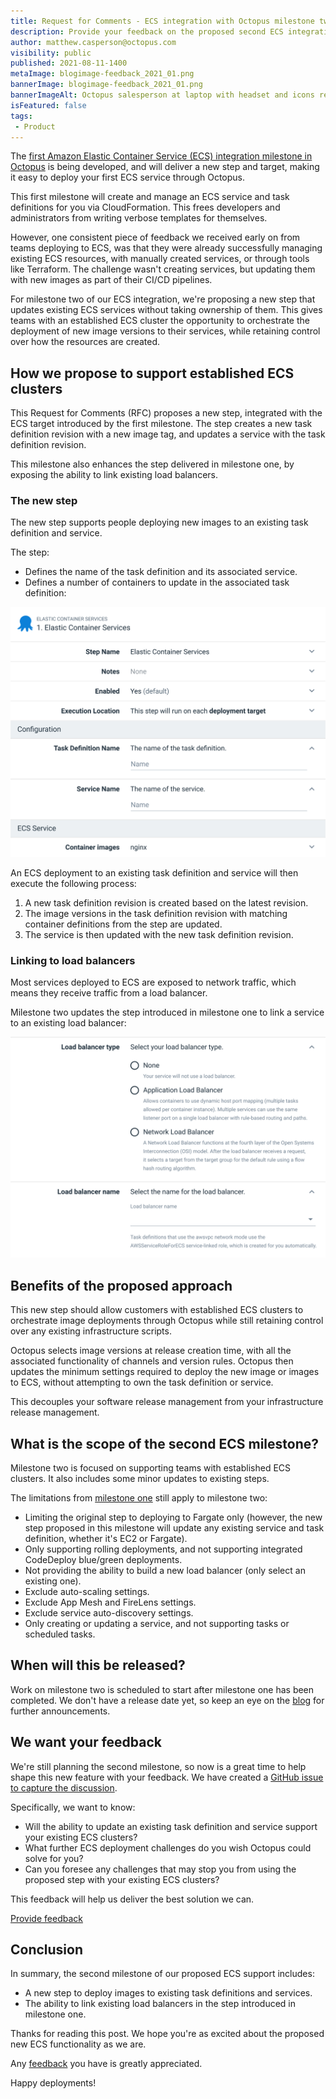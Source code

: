 ```yaml
---
title: Request for Comments - ECS integration with Octopus milestone two
description: Provide your feedback on the proposed second ECS integration milestone in Octopus.
author: matthew.casperson@octopus.com
visibility: public
published: 2021-08-11-1400
metaImage: blogimage-feedback_2021_01.png
bannerImage: blogimage-feedback_2021_01.png
bannerImageAlt: Octopus salesperson at laptop with headset and icons representing customer feedback
isFeatured: false
tags:
 - Product
---
```


The [first Amazon Elastic Container Service (ECS) integration milestone in Octopus](https://octopus.com/blog/rfc-ecs-integration-with-octopus) is being developed, and will deliver a new step and target, making it easy to deploy your first ECS service through Octopus. 

This first milestone will create and manage an ECS service and task definitions for you via CloudFormation. This frees developers and administrators from writing verbose templates for themselves.

However, one consistent piece of feedback we received early on from teams deploying to ECS, was that they were already successfully managing existing ECS resources, with manually created services, or through tools like Terraform. The challenge wasn't creating services, but updating them with new images as part of their CI/CD pipelines.

For milestone two of our ECS integration, we're proposing a new step that updates existing ECS services without taking ownership of them. This gives teams with an established ECS cluster the opportunity to orchestrate the deployment of new image versions to their services, while retaining control over how the resources are created.

## How we propose to support established ECS clusters

This Request for Comments (RFC) proposes a new step, integrated with the ECS target introduced by the first milestone. The step creates a new task definition revision with a new image tag, and updates a service with the task definition revision.

This milestone also enhances the step delivered in milestone one, by exposing the ability to link existing load balancers.

### The new step

The new step supports people deploying new images to an existing task definition and service.

The step:

- Defines the name of the task definition and its associated service.
- Defines a number of containers to update in the associated task definition:

![](stepmockup.png)

An ECS deployment to an existing task definition and service will then execute the following process:

1. A new task definition revision is created based on the latest revision.
2. The image versions in the task definition revision with matching container definitions from the step are updated.
3. The service is then updated with the new task definition revision.

### Linking to load balancers

Most services deployed to ECS are exposed to network traffic, which means they receive traffic from a load balancer. 

Milestone two updates the step introduced in milestone one to link a service to an existing load balancer:

![](loadbalancermockup.png)

## Benefits of the proposed approach

This new step should allow customers with established ECS clusters to orchestrate image deployments through Octopus while still retaining control over any existing infrastructure scripts. 

Octopus selects image versions at release creation time, with all the associated functionality of channels and version rules. Octopus then updates the minimum settings required to deploy the new image or images to ECS, without attempting to own the task definition or service.

This decouples your software release management from your infrastructure release management.

## What is the scope of the second ECS milestone?

Milestone two is focused on supporting teams with established ECS clusters. It also includes some minor updates to existing steps.

The limitations from [milestone one](https://octopus.com/blog/rfc-ecs-integration-with-octopus#what-is-the-scope-of-the-first-ecs-milestone) still apply to milestone two:

- Limiting the original step to deploying to Fargate only (however, the new step proposed in this milestone will update any existing service and task definition, whether it's EC2 or Fargate).
- Only supporting rolling deployments, and not supporting integrated CodeDeploy blue/green deployments.
- Not providing the ability to build a new load balancer (only select an existing one).
- Exclude auto-scaling settings.
- Exclude App Mesh and FireLens settings.
- Exclude service auto-discovery settings.
- Only creating or updating a service, and not supporting tasks or scheduled tasks.

## When will this be released?

Work on milestone two is scheduled to start after milestone one has been completed. We don't have a release date yet, so keep an eye on the [blog](https://octopus.com/blog/) for further announcements.

## We want your feedback

We're still planning the second milestone, so now is a great time to help shape this new feature with your feedback. We have created a [GitHub issue to capture the discussion](https://github.com/OctopusDeploy/StepsFeedback/issues/5).

Specifically, we want to know:

- Will the ability to update an existing task definition and service support your existing ECS clusters?
- What further ECS deployment challenges do you wish Octopus could solve for you?
- Can you foresee any challenges that may stop you from using the proposed step with your existing ECS clusters?

This feedback will help us deliver the best solution we can.

<span><a class="btn btn-success" href="https://github.com/OctopusDeploy/StepsFeedback/issues/5">Provide feedback</a></span>

## Conclusion

In summary, the second milestone of our proposed ECS support includes:

- A new step to deploy images to existing task definitions and services.
- The ability to link existing load balancers in the step introduced in milestone one.

Thanks for reading this post. We hope you're as excited about the proposed new ECS functionality as we are.

Any [feedback](https://github.com/OctopusDeploy/StepsFeedback/issues/5) you have is greatly appreciated.

Happy deployments!